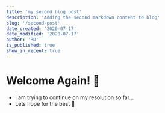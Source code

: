 ```yaml
---
title: 'my second blog post'
description: 'Adding the second markdown content to blog'
slug: '/second-post'
date_created: '2020-07-17'
date_modified: '2020-07-17'
author: 'RD'
is_published: true
show_in_recent: true
---
```


# Welcome Again! 👋

- I am trying to continue on my resolution so far...  
- Lets hope for the best 🤞  